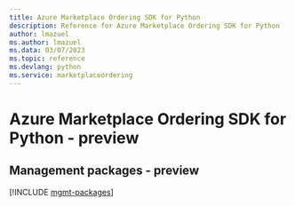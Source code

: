 ```yaml
---
title: Azure Marketplace Ordering SDK for Python
description: Reference for Azure Marketplace Ordering SDK for Python
author: lmazuel
ms.author: lmazuel
ms.data: 03/07/2023
ms.topic: reference
ms.devlang: python
ms.service: marketplaceordering
---
```

# Azure Marketplace Ordering SDK for Python - preview

## Management packages - preview
[!INCLUDE [mgmt-packages](marketplace-ordering-mgmt-index.md)]